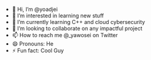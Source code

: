 - 👋 Hi, I’m @yoadjei
- 👀 I’m interested in learning new stuff
- 🌱 I’m currently learning C++ and cloud cybersecurity
- 💞️ I’m looking to collaborate on any impactful project
- 📫 How to reach me @_yawosei on Twitter
- 😄 Pronouns: He
- ⚡ Fun fact: Cool Guy

<!---
yoadjei/yoadjei is a ✨ special ✨ repository because its `README.md` (this file) appears on your GitHub profile.
You can click the Preview link to take a look at your changes.
--->

